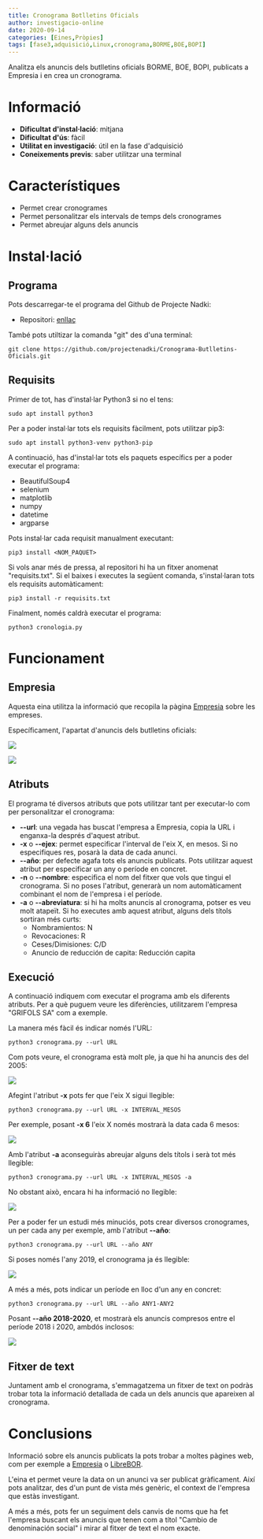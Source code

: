```yaml
---
title: Cronograma Botlletins Oficials
author: investigacio-online
date: 2020-09-14
categories: [Eines,Pròpies]
tags: [fase3,adquisició,Linux,cronograma,BORME,BOE,BOPI]
---
```


Analitza els anuncis dels butlletins oficials BORME, BOE, BOPI, publicats a Empresia i en crea un cronograma.

# Informació
* **Dificultat d'instal·lació**: mitjana
* **Dificultat d'ús**: fàcil
* **Utilitat en investigació**: útil en la fase d'adquisició
* **Coneixements previs**: saber utilitzar una terminal

# Característiques
* Permet crear cronogrames
* Permet personalitzar els intervals de temps dels cronogrames
* Permet abreujar alguns dels anuncis

# Instal·lació
## Programa
Pots descarregar-te el programa del Github de Projecte Nadki:
* Repositori: [enllaç](https://github.com/projectenadki/Cronograma-Butlletins-Oficials)

També pots utiltizar la comanda "git" des d'una terminal:
```
git clone https://github.com/projectenadki/Cronograma-Butlletins-Oficials.git
```

## Requisits
Primer de tot, has d'instal·lar Python3 si no el tens:
```
sudo apt install python3
```

Per a poder instal·lar tots els requisits fàcilment, pots utilitzar pip3:
```
sudo apt install python3-venv python3-pip
```

A continuació, has d'instal·lar tots els paquets específics per a poder executar el programa:
* BeautifulSoup4
* selenium
* matplotlib
* numpy
* datetime
* argparse

Pots instal·lar cada requisit manualment executant:
```
pip3 install <NOM_PAQUET>
```

Si vols anar més de pressa, al repositori hi ha un fitxer anomenat "requisits.txt". Si el baixes i executes la següent comanda, s'instal·laran tots els requisits automàticament:
```
pip3 install -r requisits.txt
```

Finalment, només caldrà executar el programa:
```
python3 cronologia.py
```

# Funcionament
## Empresia
Aquesta eina utilitza la informació que recopila la pàgina [Empresia](https://www.empresia.es/) sobre les empreses.

Específicament, l'apartat d'anuncis dels butlletins oficials:

![](https://raw.githubusercontent.com/investigacio-online/investigacio-online.github.io/master/img/2020-09-14-cronograma/crono1.png)

![](https://raw.githubusercontent.com/investigacio-online/investigacio-online.github.io/master/img/2020-09-14-cronograma/crono2.png)

## Atributs
El programa té diversos atributs que pots utilitzar tant per executar-lo com per personalitzar el cronograma:
* **--url**: una vegada has buscat l'empresa a Empresia, copia la URL i enganxa-la després d'aquest atribut.
* **-x** o **--ejex**: permet especificar l'interval de l'eix X, en mesos. Si no especifiques res, posarà la data de cada anunci.
* **--año**: per defecte agafa tots els anuncis publicats. Pots utilitzar aquest atribut per especificar un any o període en concret.
* **-n** o **--nombre**: especifica el nom del fitxer que vols que tingui el cronograma. Si no poses l'atribut, generarà un nom automàticament combinant el nom de l'empresa i el període.
* **-a** o **--abreviatura**: si hi ha molts anuncis al cronograma, potser es veu molt atapeït. Si ho executes amb aquest atribut, alguns dels títols sortiran més curts:
	* Nombramientos: N
	* Revocaciones: R
	* Ceses/Dimisiones: C/D
	* Anuncio de reducción de capita: Reducción capita

## Execució
A continuació indiquem com executar el programa amb els diferents atributs. Per a què puguem veure les diferències, utilitzarem l'empresa "GRIFOLS SA" com a exemple.

La manera més fàcil és indicar només l'URL:
```
python3 cronograma.py --url URL
```

Com pots veure, el cronograma està molt ple, ja que hi ha anuncis des del 2005:

![](https://raw.githubusercontent.com/investigacio-online/investigacio-online.github.io/master/img/2020-09-14-cronograma/crono3.png)

Afegint l'atribut **-x** pots fer que l'eix X sigui llegible:
```
python3 cronograma.py --url URL -x INTERVAL_MESOS
```

Per exemple, posant **-x 6** l'eix X només mostrarà la data cada 6 mesos:

![](https://raw.githubusercontent.com/investigacio-online/investigacio-online.github.io/master/img/2020-09-14-cronograma/crono4.png)

Amb l'atribut **-a** aconseguiràs abreujar alguns dels títols i serà tot més llegible:
```
python3 cronograma.py --url URL -x INTERVAL_MESOS -a
```

No obstant això, encara hi ha informació no llegible:

![](https://raw.githubusercontent.com/investigacio-online/investigacio-online.github.io/master/img/2020-09-14-cronograma/crono5.png)

Per a poder fer un estudi més minuciós, pots crear diversos cronogrames, un per cada any per exemple, amb l'atribut **--año**:
```
python3 cronograma.py --url URL --año ANY
```

Si poses només l'any 2019, el cronograma ja és llegible:

![](https://raw.githubusercontent.com/investigacio-online/investigacio-online.github.io/master/img/2020-09-14-cronograma/crono6.png)

A més a més, pots indicar un període en lloc d'un any en concret:
```
python3 cronograma.py --url URL --año ANY1-ANY2
```

Posant **--año 2018-2020**, et mostrarà els anuncis compresos entre el període 2018 i 2020, ambdós inclosos:

![](https://raw.githubusercontent.com/investigacio-online/investigacio-online.github.io/master/img/2020-09-14-cronograma/crono7.png)

## Fitxer de text
Juntament amb el cronograma, s'emmagatzema un fitxer de text on podràs trobar tota la informació detallada de cada un dels anuncis que apareixen al cronograma.

# Conclusions
Informació sobre els anuncis publicats la pots trobar a moltes pàgines web, com per exemple a [Empresia](https://www.empresia.es/) o [LibreBOR](https://librebor.me/).

L'eina et permet veure la data on un anunci va ser publicat gràficament. Així pots analitzar, des d'un punt de vista més genèric, el context de l'empresa que estàs investigant.

A més a més, pots fer un seguiment dels canvis de noms que ha fet l'empresa buscant els anuncis que tenen com a títol "Cambio de denominación social" i mirar al fitxer de text el nom exacte.